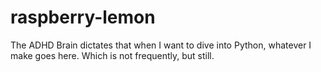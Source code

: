 # raspberry-lemon
The ADHD Brain dictates that when I want to dive into Python, whatever I make goes here. Which is not frequently, but still.

